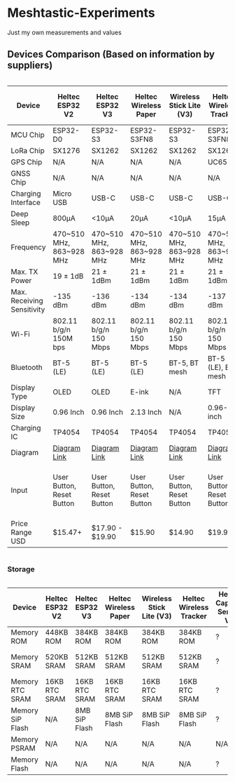 # Meshtastic-Experiments
Just my own measurements and values

## Devices Comparison (Based on information by suppliers)

<div style="overflow-x: auto;">
  <table>
    <thead>
      <tr>
        <th>Device</th>
        <th>Heltec ESP32 V2</th>
        <th>Heltec ESP32 V3</th>
        <th>Heltec Wireless Paper</th>
        <th>Wireless Stick Lite (V3)</th>
        <th>Heltec Wireless Tracker</th>
        <th>Heltec Capsule Sensor V3</th>
        <th>Heltec Vision Master E213</th>
        <th>Heltec Vision Master E290</th>        
        <th>T-Deck</th>
        <th>RAK nRF52840</th>
      </tr>
    </thead>
    <tbody>
      <tr>
        <td>MCU Chip</td>
        <td>ESP32-D0</td><!--Heltec V2-->
        <td>ESP32-S3</td><!--Heltec V3-->
        <td>ESP32-S3FN8</td><!--Wireless Paper-->
        <td>ESP32-S3</td><!--Wireless Stick Lite-->
        <td>ESP32-S3FN8</td><!--Wireless Tracker-->
        <td>ESP32-S3FN8</td><!--Capsule Sensor V3-->
        <td>ESP32-S3R8</td><!--Vision Master E213-->
        <td>?</td><!--Vision Master E290--> 
        <td>ESP32-S3</td><!--T-Deck-->
        <td>RAK4631</td><!--RAKRAK19007-->
      </tr>
      <tr>
        <td>LoRa Chip</td>
        <td>SX1276</td><!--Heltec V2-->
        <td>SX1262</td><!--Heltec V3-->
        <td>SX1262</td><!--Wireless Paper-->
        <td>SX1262</td><!--Wireless Stick Lite-->
        <td>SX1262</td><!--Wireless Tracker-->
        <td>SX1262</td><!--Capsule Sensor V3-->
        <td>SX1262</td><!--Vision Master E213-->
        <td>?</td><!--Vision Master E290-->         
        <td>SX1262</td><!--T-Deck-->
        <td>SX1262</td><!--RAKRAK19007-->
      </tr>
      <tr>
        <td>GPS Chip</td>
        <td>N/A</td><!--Heltec V2-->
        <td>N/A</td><!--Heltec V3-->
        <td>N/A</td><!--Wireless Paper-->
        <td>N/A</td><!--Wireless Stick Lite-->
        <td>UC6580</td><!--Wireless Tracker-->
        <td>N/A</td><!--Capsule Sensor V3-->
        <td>N/A</td><!--Vision Master E213-->
        <td>?</td><!--Vision Master E290-->         
        <td>N/A</td><!--T-Deck-->
        <td>N/A</td><!--RAKRAK19007-->
      </tr>
      <tr>
        <td>GNSS Chip</td>
        <td>N/A</td><!--Heltec V2-->
        <td>N/A</td><!--Heltec V3-->
        <td>N/A</td><!--Wireless Paper-->
        <td>N/A</td><!--Wireless Stick Lite-->
        <td>N/A</td><!--Wireless Tracker-->
        <td>L76k</td><!--Capsule Sensor V3-->
        <td>N/A</td><!--Vision Master E213-->
        <td>?</td><!--Vision Master E290-->         
        <td>N/A</td><!--T-Deck-->
        <td>N/A</td><!--RAKRAK19007-->
      </tr>
      <tr>
        <td>Charging Interface</td>
        <td>Micro USB</td><!--Heltec V2-->
        <td>USB-C</td><!--Heltec V3-->
        <td>USB-C</td><!--Wireless Paper-->
        <td>USB-C</td><!--Wireless Stick Lite-->
        <td>USB-C</td><!--Wireless Tracker-->
        <td>Wireless Boot</td><!--Capsule Sensor V3-->
        <td>USB-C</td><!--Vision Master E213-->
        <td>?</td><!--Vision Master E290-->         
        <td>USB-C</td><!--T-Deck-->
        <td>USB-C</td><!--RAKRAK19007-->
      </tr>
      <tr>
        <td>Deep Sleep</td>
        <td>800μA</td><!--Heltec V2-->
        <td>&lt;10μA</td><!--Heltec V3-->
        <td>20μA</td><!--Wireless Paper-->
        <td>&lt;10μA</td><!--Wireless Stick Lite-->
        <td>15μA</td><!--Wireless Tracker-->
        <td>25μA</td><!--Capsule Sensor V3-->
        <td>?</td><!--Vision Master E213-->
        <td>?</td><!--Vision Master E290-->         
        <td>N/A</td><!--T-Deck-->
        <td>2μA</td><!--RAKRAK19007-->
      </tr>
      <tr>
        <td>Frequency</td>
        <td>470~510 MHz, 863~928 MHz</td><!--Heltec V2-->
        <td>470~510 MHz, 863~928 MHz</td><!--Heltec V3-->
        <td>470~510 MHz, 863~928 MHz</td><!--Wireless Paper-->
        <td>470~510 MHz, 863~928 MHz</td><!--Wireless Stick Lite-->
        <td>470~510 MHz, 863~928 MHz</td><!--Wireless Tracker-->
        <td>470~510 MHz, 863~928 MHz</td><!--Capsule Sensor V3-->
        <td>?</td><!--Vision Master E213-->
        <td>?</td><!--Vision Master E290-->         
        <td>470~510 MHz, 863~928 MHz</td><!--T-Deck-->
        <td>470~510 MHz, 863~928 MHz</td><!--RAKRAK19007-->
      </tr>
      <tr>
        <td>Max. TX Power</td>
        <td>19 ± 1dB</td><!--Heltec V2-->
        <td>21 ± 1dBm</td><!--Heltec V3-->
        <td>21 ± 1dBm</td><!--Wireless Paper-->
        <td>21 ± 1dBm</td><!--Wireless Stick Lite-->
        <td>21 ± 1dBm</td><!--Wireless Tracker-->
        <td>21 ± 1dBm</td><!--Capsule Sensor V3-->
        <td>?</td><!--Vision Master E213-->
        <td>?</td><!--Vision Master E290-->         
        <td>22 ± 1dBm</td><!--T-Deck-->
        <td>22 ± 1dBm</td><!--RAKRAK19007-->
      </tr>
      <tr>
        <td>Max. Receiving Sensitivity</td>
        <td>-135 dBm</td><!--Heltec V2-->
        <td>-136 dBm</td><!--Heltec V3-->
        <td>-134 dBm</td><!--Wireless Paper-->
        <td>-134 dBm</td><!--Wireless Stick Lite-->
        <td>-137 dBm</td><!--Wireless Tracker-->
        <td>-135 dBm</td><!--Capsule Sensor V3-->
        <td>?</td><!--Vision Master E213-->
        <td>?</td><!--Vision Master E290-->         
        <td>?</td><!--T-Deck-->
        <td>?</td><!--RAKRAK19007-->
      </tr>
      <tr>
        <td>Wi-Fi</td>
        <td>802.11 b/g/n 150M bps</td><!--Heltec V2-->
        <td>802.11 b/g/n 150 Mbps</td><!--Heltec V3-->
        <td>802.11 b/g/n 150 Mbps</td><!--Wireless Paper-->
        <td>802.11 b/g/n 150 Mbps</td><!--Wireless Stick Lite-->
        <td>802.11 b/g/n 150 Mbps</td><!--Wireless Tracker-->
        <td>802.11 b/g/n 150 Mbps</td><!--Capsule Sensor V3-->
        <td>802.11 b/g/n 150 Mbps</td><!--Vision Master E213-->
        <td>?</td><!--Vision Master E290-->         
        <td>802.11 b/g/n 150 Mbps</td><!--T-Deck-->
        <td>N/A</td><!--RAKRAK19007-->
      </tr>
      <tr>
        <td>Bluetooth</td>
        <td>BT-5 (LE)</td><!--Heltec V2-->
        <td>BT-5 (LE)</td><!--Heltec V3-->
        <td>BT-5 (LE)</td><!--Wireless Paper-->
        <td>BT-5, BT mesh</td><!--Wireless Stick Lite-->
        <td>BT-5 (LE), BT mesh</td><!--Wireless Tracker-->
        <td>BT-5 (LE), BT mesh</td><!--Capsule Sensor V3-->
        <td>?</td><!--Vision Master E213-->
        <td>?</td><!--Vision Master E290-->         
        <td>BT-5 (LE)</td><!--T-Deck-->
        <td>BT-5 (LE)</td><!--RAKRAK19007-->
      </tr>
      <tr>
        <td>Display Type</td>
        <td>OLED</td><!--Heltec V2-->
        <td>OLED</td><!--Heltec V3-->
        <td>E-ink</td><!--Wireless Paper-->
        <td>N/A</td><!--Wireless Stick Lite-->
        <td>TFT</td><!--Wireless Tracker-->
        <td>N/A</td><!--Capsule Sensor V3-->
        <td>?</td><!--Vision Master E213-->
        <td>?</td><!--Vision Master E290-->         
        <td>LCD</td><!--T-Deck-->
        <td>N/A</td><!--RAKRAK19007-->
      </tr>
      <tr>
        <td>Display Size</td>
        <td>0.96 Inch</td><!--Heltec V2-->
        <td>0.96 Inch</td><!--Heltec V3-->
        <td>2.13 Inch</td><!--Wireless Paper-->
        <td>N/A</td><!--Wireless Stick Lite-->
        <td>0.96-inch</td><!--Wireless Tracker-->
        <td>N/A</td><!--Capsule Sensor V3-->
        <td>?</td><!--Vision Master E213-->
        <td>?</td><!--Vision Master E290-->         
        <td>2.8 Inch</td><!--T-Deck-->
        <td>N/A</td><!--RAKRAK19007-->
      </tr>
      <tr>
        <td>Charging IC</td>
        <td>TP4054</td><!--Heltec V2-->
        <td>TP4054</td><!--Heltec V3-->
        <td>TP4054</td><!--Wireless Paper-->
        <td>TP4054</td><!--Wireless Stick Lite-->
        <td>TP4054</td><!--Wireless Tracker-->
        <td>TP4054</td><!--Capsule Sensor V3-->
        <td>?</td><!--Vision Master E213-->
        <td>?</td><!--Vision Master E290-->         
        <td>TP4054</td><!--T-Deck-->
        <td>-</td><!--RAKRAK19007-->
      </tr>
      <tr>
        <td>Diagram</td>
        <td><a href="https://resource.heltec.cn/download/WiFi_LoRa_32/V2.1/WIFI_LoRa_32_V2.1(868-915).PDF">Diagram Link</a></td><!--Heltec V2-->
        <td><a href="https://resource.heltec.cn/download/WiFi_LoRa_32_V3/HTIT-WB32LA(F)_V3.1_Schematic_Diagram.pdf">Diagram Link</a></td><!--Heltec V3-->
        <td><a href="https://resource.heltec.cn/download/Wireless_Paper/Wireless_Paper_V0.4_Schematic_Diagram.pdf">Diagram Link</a></td><!--Wireless Paper-->
        <td><a href="https://resource.heltec.cn/download/Wireless_Stick_Lite_V3/HTIT-WSL_V3_Schematic_Diagram.pdf">Diagram Link</a></td><!--Wireless Stick Lite-->
        <td><a href="https://resource.heltec.cn/download/Wireless_Tracker/Wireless_Tacker1.1/HTIT-Tracker_V0.5.pdf">Diagram Link</a></td><!--Wireless Tracker-->
        <td><a href="https://resource.heltec.cn/download/Heltec%20Capsule%20Sensor%20V3/Capsule_Main_Esp32_Schematic_Diagram.pdf">Diagram Link</a></td><!--Capsule Sensor V3-->
        <td>?</td><!--Vision Master E213-->
        <td>?</td><!--Vision Master E290-->         
        <td><a href="https://github.com/Xinyuan-LilyGO/T-Deck/blob/master/schematic/schematic.pdf">Diagram Link</a></td><!--T-Deck-->
        <td><a href="https://docs.rakwireless.com/Product-Categories/WisBlock/RAK4631/Datasheet/#hardware">Diagram Link</a></td><!--RAKRAK19007-->
      </tr>
      <tr>
        <td>Input</td>
        <td>User Button, Reset Button</td><!--Heltec V2-->
        <td>User Button, Reset Button</td><!--Heltec V3-->
        <td>User Button, Reset Button</td><!--Wireless Paper-->
        <td>User Button, Reset Button</td><!--Wireless Stick Lite-->
        <td>User Button, Reset Button</td><!--Wireless Tracker-->
        <td>User Button, Reset Button</td><!--Capsule Sensor V3-->
        <td>?</td><!--Vision Master E213-->
        <td>?</td><!--Vision Master E290-->         
        <td>Touch Screen, Keyboard, trackball, Reset Button</td><!--T-Deck-->
        <td>Reset Button</td><!--RAKRAK19007-->
      </tr>
      <tr>
        <td>Price Range USD</td>
        <td>$15.47+</td><!--Heltec V2-->
        <td>$17.90 - $19.90</td><!--Heltec V3-->
        <td>$15.90</td><!--Wireless Paper-->
        <td>$14.90</td><!--Wireless Stick Lite-->
        <td>$19.90</td><!--Wireless Tracker-->
        <td>$25.99</td><!--Capsule Sensor V3-->
        <td>?</td><!--Vision Master E213-->
        <td>?</td><!--Vision Master E290-->         
        <td>$52.66</td><!--T-Deck-->
        <td>$36.97</td><!--RAKRAK19007-->
      </tr>
    </tbody>
  </table>
</div>

### Storage

<div style="overflow-x: auto;">
  <table>
    <thead>
      <tr>
        <th>Device</th>
        <th>Heltec ESP32 V2</th>
        <th>Heltec ESP32 V3</th>
        <th>Heltec Wireless Paper</th>
        <th>Wireless Stick Lite (V3)</th>
        <th>Heltec Wireless Tracker</th>
        <th>Heltec Capsule Sensor V3</th>
        <th>Heltec Vision Master E213</th>
        <th>Heltec Vision Master E290</th>        
        <th>T-Deck</th>
        <th>RAK nRF52840</th>
      </tr>
    </thead>
    <tbody>      
      <tr>
        <td>Memory ROM</td>
        <td>448KB ROM</td><!--Heltec V2-->
        <td>384KB ROM</td><!--Heltec V3-->
        <td>384KB ROM</td><!--Wireless Paper-->
        <td>384KB ROM</td><!--Wireless Stick Lite-->
        <td>384KB ROM</td><!--Wireless Tracker-->
        <td>?</td><!--Capsule Sensor V3-->
        <td>384KB ROM</td><!--Vision Master E213-->
        <td>?</td><!--Vision Master E290-->         
        <td>384KB ROM</td><!--T-Deck-->
        <td></td><!--RAKRAK19007-->
      </tr>
      <tr>
        <td>Memory SRAM</td>
        <td>520KB SRAM</td><!--Heltec V2-->
        <td>512KB SRAM</td><!--Heltec V3-->
        <td>512KB SRAM</td><!--Wireless Paper-->
        <td>512KB SRAM</td><!--Wireless Stick Lite-->
        <td>512KB SRAM</td><!--Wireless Tracker-->
        <td>?</td><!--Capsule Sensor V3-->
        <td>512KB SRAM</td><!--Vision Master E213-->
        <td>?</td><!--Vision Master E290-->         
        <td>512 KB SRAM</td><!--T-Deck-->
        <td>?</td><!--RAKRAK19007-->
      </tr>      
      <tr>
        <td>Memory RTC SRAM</td>
        <td>16KB RTC SRAM</td><!--Heltec V2-->
        <td>16KB RTC SRAM</td><!--Heltec V3-->
        <td>16KB RTC SRAM</td><!--Wireless Paper-->
        <td>16KB RTC SRAM</td><!--Wireless Stick Lite-->
        <td>16KB RTC SRAM</td><!--Wireless Tracker-->
        <td>?</td><!--Capsule Sensor V3-->
        <td>16KB RTC SRAM</td><!--Vision Master E213-->
        <td>?</td><!--Vision Master E290-->         
        <td>16KB RTC SRAM</td><!--T-Deck-->
        <td>?</td><!--RAKRAK19007-->
      </tr>      
      <tr>
        <td>Memory SiP Flash</td>
        <td>N/A</td><!--Heltec V2-->
        <td>8MB SiP Flash</td><!--Heltec V3-->
        <td>8MB SiP Flash</td><!--Wireless Paper-->
        <td>8MB SiP Flash</td><!--Wireless Stick Lite-->
        <td>8MB SiP Flash</td><!--Wireless Tracker-->
        <td>?</td><!--Capsule Sensor V3-->
        <td>8MB SiP Flash</td><!--Vision Master E213-->
        <td>?</td><!--Vision Master E290-->         
        <td>N/A</td><!--T-Deck-->
        <td>?</td><!--RAKRAK19007-->
      </tr>     
      <tr>
        <td>Memory PSRAM</td>
        <td>N/A</td><!--Heltec V2-->
        <td>N/A</td><!--Heltec V3-->
        <td>N/A</td><!--Wireless Paper-->
        <td>N/A</td><!--Wireless Stick Lite-->
        <td>N/A</td><!--Wireless Tracker-->
        <td>N/A</td><!--Capsule Sensor V3-->
        <td>8MB PSRAM</td><!--Vision Master E213-->
        <td>?</td><!--Vision Master E290-->         
        <td>8MB PSRAM</td><!--T-Deck-->
        <td>?</td><!--RAKRAK19007-->
      </tr>           
      <tr>
        <td>Memory Flash</td>
        <td>N/A</td><!--Heltec V2-->
        <td>N/A</td><!--Heltec V3-->
        <td>N/A</td><!--Wireless Paper-->
        <td>N/A</td><!--Wireless Stick Lite-->
        <td>N/A</td><!--Wireless Tracker-->
        <td>?</td><!--Capsule Sensor V3-->
        <td>128MB Flash</td><!--Vision Master E213-->
        <td>?</td><!--Vision Master E290-->         
        <td>16MB Flash</td><!--T-Deck-->
        <td>1024KB Flash</td><!--RAKRAK19007-->
      </tr>                 
    </tbody>
  </table>
</div>
